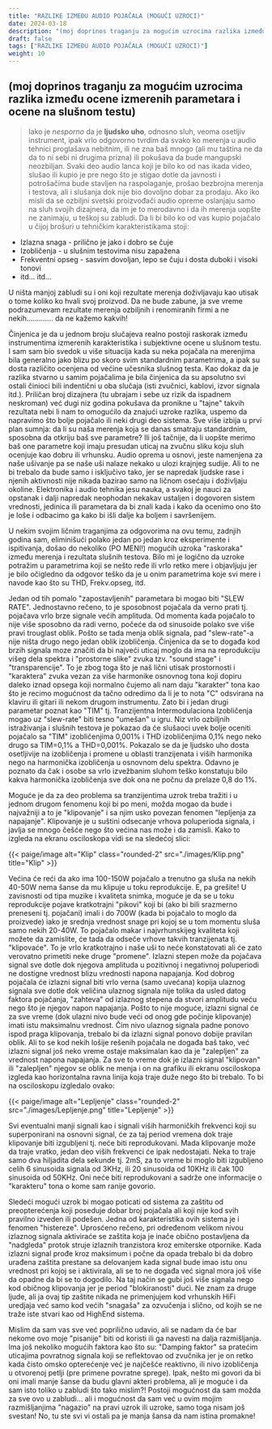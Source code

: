```yaml
---
title: "RAZLIKE IZMEĐU AUDIO POJAČALA (MOGUĆI UZROCI)"
date: 2024-03-18
description: "(moj doprinos traganju za mogućim uzrocima razlika između ocene izmerenih parametara i ocene na slušnom testu)"
draft: false
tags: ["RAZLIKE IZMEĐU AUDIO POJAČALA (MOGUĆI UZROCI)"]
weight: 10
---
```

## (moj doprinos traganju za mogućim uzrocima razlika između ocene izmerenih parametara i ocene na slušnom testu)

> Iako je *nesporno* da je **ljudsko uho**, odnosno sluh, veoma osetljiv instrument, ipak vrlo odgovorno tvrdim da svako ko merenja u audio tehnici proglašava nebitnim, ili ne zna baš mnogo (ali mu taština ne da da to ni sebi ni drugima prizna) ili pokušava da bude mangupski neozbiljan. Svaki deo audio lanca koji je bilo ko od nas ikada video, slušao ili kupio je pre nego što je stigao dotle da javnosti i potrošačima bude stavljen na raspolaganje, prošao bezbrojna merenja i testova, ali i slušanja dok nije bio dovoljno dobar za prodaju. Ako iko misli da se ozbiljni svetski proizvođači audio opreme oslanjaju samo na sluh svojih dizajnera, da im je to merodavno i da ih merenja uopšte ne zanimaju, u teškoj su zabludi. Da li bi bilo ko od vas kupio pojačalo u čijoj brošuri u tehničkim karakteristikama stoji:
- Izlazna snaga - prilično je jako i dobro se čuje
- Izobličenja - u slušnim testovima nisu zapažena
- Frekventni opseg - sasvim dovoljan, lepo se čuju i dosta duboki i visoki tonovi
- itd... itd...

U ništa manjoj zabludi su i oni koji rezultate merenja doživljavaju kao utisak o tome koliko ko hvali svoj proizvod. Da ne bude zabune, ja sve vreme podrazumevam rezultate merenja ozbiljnih i renomiranih firmi a ne nekih............. da ne kažemo kakvih!

Činjenica je da u jednom broju slučajeva realno postoji raskorak između instrumentima izmerenih karakteristika i subjektivne ocene u slušnom testu. I sam sam bio svedok u više situacija kada su neka pojačala na merenjima bila generalno jako blizu po skoro svim standardnim parametrima, a ipak su dosta različito ocenjena od većine učesnika slušnog testa. Kao dokaz da je razlika stvarno u samim pojačalima je bila činjenica da su apsolutno svi ostali činioci bili indentični u oba slučaja (isti zvučnici, kablovi, izvor signala itd.). Priličan broj dizajnera (tu ubrajam i sebe uz rizik da ispadnem neskroman) već dugi niz godina pokušava da pronikne u "tajne" takvih rezultata nebi li nam to omogućilo da znajući uzroke razlika, uspemo da napravimo što bolje pojačalo ili neki drugi deo sistema. Sve više izbija u prvi plan sumnja: da li su naša merenja koja se danas smatraju standardnim, sposobna da otkriju baš sve parametre? Ili još tačnije, da li uopšte merimo baš one parametre koji imaju presudan uticaj na zvučnu sliku koju sluh ocenjuje kao dobru ili vrhunsku. Audio oprema u osnovi, jeste namenjena za naše ušivanje pa se naše uši nalaze nekako u ulozi krajnjeg sudije. Ali to ne bi trebalo da bude samo i isključivo tako, jer se napredak ljudske rase i njenih aktivnosti nije nikada bazirao samo na ličnom osećaju i doživljaju okoline. Elektronika i audio tehnika jesu nauka, a svakoj je nauci za opstanak i dalji napredak neophodan nekakav ustaljen i dogovoren sistem vrednosti, jedinica ili parametara da bi znali kada i kako da ocenimo ono što je loše i odbacimo ga kako bi išli dalje ka boljem i savršenijem.

U nekim svojim ličnim traganjima za odgovorima na ovu temu, zadnjih godina sam, eliminišući polako jedan po jedan kroz eksperimente i ispitivanja, došao do nekoliko (PO MENI!) mogućih uzroka "raskoraka" između merenja i rezultata slušnih testova. Bilo mi je logično da uzroke potražim u parametrima koji se nešto ređe ili vrlo retko mere i objavljuju jer je bilo očigledno da odgovor teško da je u onim parametrima koje svi mere i navode kao što su THD, Frekv.opseg, itd.

Jedan od tih pomalo "zapostavljenih" parametara bi mogao biti "SLEW RATE". Jednostavno rečeno, to je sposobnost pojačala da verno prati tj. pojačava vrlo brze signale većih amplituda. Od momenta kada pojačalo to nije više sposobno da radi verno, počeće da od sinusoide polako sve više pravi trouglast oblik. Pošto se tada menja oblik signala, pad "slew-rate"-a nije ništa drugo nego jedan oblik izobličenja. Činjenica da se to događa kod brzih signala moze značiti da bi najveći uticaj moglo da ima na reprodukciju višeg dela spektra i "prostorne slike" zvuka tzv. "sound stage" i "transparencije". To je zbog toga što je naš lični utisak prostornosti i "karaktera" zvuka vezan za više harmonike osnovnog tona koji dopiru daleko iznad opsega koji normalno čujemo ali nam daju "karakter" tona kao što je recimo mogućnost da tačno odredimo da li je to nota "C" odsvirana na klaviru ili gitari ili nekom drugom instrumentu. Zato bi i jedan drugi parametar poznat kao "TIM" tj. Tranzijentna Intermodulaciona Izobličenja mogao uz "slew-rate" biti tesno "umešan" u igru. Niz vrlo ozbiljnih istraživanja i slušnih testova je pokazao da će slušaoci uvek bolje oceniti pojačalo sa "TIM" izobličenjima 0,001% i THD izobličenjima 0,1% nego neko drugo sa TIM=0,1% a THD=0,001%. Pokazalo se da je ljudsko uho dosta osetljivije na izobličenja i promene u oblasti tranzijenata i viših harmonika nego na harmonička izobličenja u osnovnom delu spektra. Odavno je poznato da čak i osobe sa vrlo izvežbanim sluhom teško konstatuju bilo kakva harmonička izobličenja sve dok ona ne počnu da prelaze 0,8 do 1%.

Moguće je da za deo problema sa tranzijentima uzrok treba tražiti i u jednom drugom fenomenu koji bi po meni, možda mogao da bude i najvažniji a to je "klipovanje" i sa njim usko povezan fenomen "lepljenja za napajanje". Klipovanje je u suštini odsecanje vrhova poluperioda signala, i javlja se mnogo češće nego što većina nas može i da zamisli. Kako to izgleda na ekranu osciloskopa vidi se na sledećoj slici:

<p>{{< paige/image alt="Klip" class="rounded-2" src="./images/Klip.png" title="Klip" >}}</p>

Većina će reći da ako ima 100-150W pojačalo a trenutno ga sluša na nekih 40-50W nema šanse da mu klipuje u toku reprodukcije. E, pa grešite! U zavisnosti od tipa muzike i kvaliteta snimka, moguće je da se u toku reprodukcije pojave kratkotrajni "pikovi" koji bi (ako bi bili srazmerno preneseni tj. pojačani) imali i do 700W (kada bi pojačalo to moglo da proizvede) iako je srednja vrednost snage pri kojoj se u tom momentu sluša samo nekih 20-40W. To pojačalo makar i najvrhunskijeg kvaliteta koji možete da zamislite, će tada da odseče vrhove takvih tranzijenata tj. "klipovaće". To je vrlo kratkotrajno i naše uši to neće konstatovati ali će zato verovatno primetiti neke druge "promene". Izlazni stepen može da pojačava signal sve dotle dok njegova amplituda u pozitivnoj i negativnoj poluperiodi ne dostigne vrednost blizu vrednosti napona napajanja. Kod dobrog pojačala će izlazni signal biti vrlo verna (samo uvećana) kopija ulaznog signala sve dotle dok veličina ulaznog signala nije tolika da usled datog faktora pojačanja, "zahteva" od izlaznog stepena da stvori amplitudu veću nego što je njegov napon napajanja. Pošto to nije moguće, izlazni signal će za sve vreme (dok ulazni nivo bude veći od onog gde počinje klipovanje) imati istu maksimalnu vrednost. Čim nivo ulaznog signala padne ponovo ispod praga klipovanja, trebalo bi da izlazni signal ponovo dobije pravilan oblik. Ali to se kod nekih lošije rešenih pojačala ne događa baš tako, već izlazni signal još neko vreme ostaje maksimalan kao da je "zalepljen" za vrednost napona napajanja. Za sve to vreme dok je izlazni signal "klipovan" ili "zalepljen" njegov se oblik ne menja i on na grafiku ili ekranu osciloskopa izgleda kao horizontalna ravna linija koja traje duže nego što bi trebalo. To bi na osciloskopu izgledalo ovako:

<p>{{< paige/image alt="Lepljenje" class="rounded-2" src="./images/Lepljenje.png" title="Lepljenje" >}}</p>

Svi eventualni manji signali kao i signali viših harmoničkih frekvenci koji su superponirani na osnovni signal, će za taj period vremena dok traje klipovanje biti izgubljeni tj. neće biti reprodukovani. Mada klipovanje može da traje vratko, jedan deo viših frekvenci će ipak nedostajati. Neka to traje samo dva hiljadita dela sekunde tj. 2mS, za to vreme bi moglo biti izgubljeno celih 6 sinusoida signala od 3KHz, ili 20 sinusoida od 10KHz ili čak 100 sinusoida od 50KHz. Oni neće biti reprodukovani a sadrže one informacije o "karakteru" tona o kome sam ranije govorio.

Sledeći mogući uzrok bi mogao poticati od sistema za zaštitu od preopterećenja koji poseduje dobar broj pojačala ali koji nije kod svih pravilno izveden ili podešen. Jedna od karakteristika ovih sistema je i fenomen "histereze". Uprosćeno rečeno, pri određenom velikom nivou izlaznog signala aktiviraće se zaštita koja je inače obično postavljena da "nadgleda" protok struje izlaznih tranzistora kroz emiterske otpornike. Kada izlazni signal prođe kroz maksimum i počne da opada trebalo bi da dobro urađena zaštita prestane sa delovanjem kada signal bude imao istu onu vrednost pri kojoj se i aktivirala, ali se to ne događa već signal mora još više da opadne da bi se to dogodilo. Na taj način se gubi još više signala nego kod običnog klipovanja jer je period "blokiranosti" dući. Ne znam za druge ljude, ali ja ovaj tip zaštite nikada ne primenjujem kod vrhunskih HiFi uredjaja već samo kod većih "snagaša" za ozvučenja i slično, od kojih se ne traže iste stvari kao od HighEnd sistema.

Mislim da sam vas sve već poprilično udavio, ali se nadam da će bar nekome ovo moje "pisanije" biti od koristi ili ga navesti na dalja razmišljanja. Ima još nekoliko mogućih faktora kao što su: "Damping faktor" sa pratećim uticajima povratnog signala koji se reflektovao od zvučnika jer je on retko kada čisto omsko opterećenje već je najčešće reaktivno, ili nivo izobličenja u otvorenoj petlji (pre primene povratne sprege). Ipak, nešto mi govori da bi oni imali manje šanse da budu glavni akteri problema, ali je moguće i da sam isto toliko u zabludi što tako mislim?! Postoji mogućnost da sam možda za sve ovo u zabludi... ali i mogućnost da sam već u ovim mojim razmišljanjima "nagazio" na pravi uzrok ili uzroke, samo toga nisam još svestan! No, tu ste svi vi ostali pa je manja šansa da nam istina promakne!

